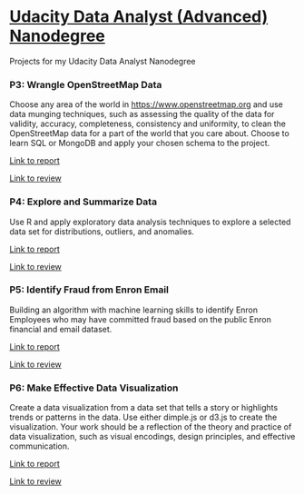 # [Udacity Data Analyst (Advanced) Nanodegree](https://www.udacity.com/course/data-analyst-nanodegree--nd002)
Projects for my Udacity Data Analyst Nanodegree

### P3: Wrangle OpenStreetMap Data

Choose any area of the world in https://www.openstreetmap.org and use data munging techniques, such as assessing the quality of the data for validity, accuracy, completeness, consistency and uniformity, to clean the OpenStreetMap data for a part of the world that you care about. Choose to learn SQL or MongoDB and apply your chosen schema to the project.

[Link to report](/p3/report.md)

[Link to review](https://review.udacity.com/#!/reviews/607181)

### P4: Explore and Summarize Data

Use R and apply exploratory data analysis techniques to explore a selected data set for distributions, outliers, and anomalies.

[Link to report](/p4/report.pdf)

[Link to review](https://review.udacity.com/#!/reviews/695248)

### P5: Identify Fraud from Enron Email

Building an algorithm with machine learning skills to identify Enron Employees who may have committed fraud based on the public Enron financial and email dataset.

[Link to report](/p5/README.md)

[Link to review](https://review.udacity.com/#!/reviews/798679)


### P6: Make Effective Data Visualization

Create a data visualization from a data set that tells a story or highlights trends or patterns in the data. Use either dimple.js or d3.js to create the visualization. Your work should be a reflection of the theory and practice of data visualization, such as visual encodings, design principles, and effective communication.

[Link to report](/p6/README.md)

[Link to review](https://review.udacity.com/#!/reviews/916570)


